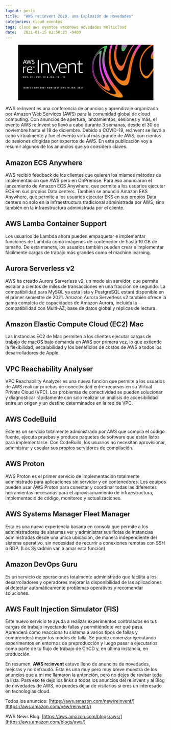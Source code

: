 ```yaml
---
layout: posts
title:  "AWS re:invent 2020, una Explosión de Novedades"
categories: cloud eventos
tags: cloud aws eventos vmconaws novedades multicloud
date:   2021-01-15 02:50:23 -0400
---
```


<figure>
  <img src="/assets/images/reinvent2020.png" alt="AWS re:Invent 2020">
</figure>

AWS re:Invent es una conferencia de anuncios y aprendizaje organizada por Amazon Web Services (AWS) para la comunidad global de cloud computing. Con anuncios de apertura, lanzamientos, sesiones y más, el evento AWS re:Invent se llevó a cabo durante 3 semanas, desde el 30 de noviembre hasta el 18 de diciembre. Debido a COVID-19, re:Invent se llevó a cabo virtualmente y fue el evento virtual más grande de AWS, con cientos de sesiones dirigidas por expertos de AWS. En esta publicación voy a resumir algunos de los anuncios que yo considero claves.

## Amazon ECS Anywhere

AWS recibió feedback de los clientes que quieren los mismos métodos de implementación que AWS pero en OnPremise. Para eso anunciaron el lanzamiento de Amazon ECS Anywhere, que permite a los usuarios ejecutar ECS en sus propios Data centers. También se anunció Amazon EKS Anywhere, que permite a los usuarios ejecutar EKS en sus propios Data centers no solo en la infraestructura tradicional administrada por AWS, sino también en la infraestructura administrada por el cliente.

## AWS Lamba Container Support

Los usuarios de Lambda ahora pueden empaquetar e implementar funciones de Lambda como imágenes de contenedor de hasta 10 GB de tamaño. De esta manera, los usuarios también pueden crear e implementar fácilmente cargas de trabajo más grandes como el machine learning.

## Aurora Serverless v2

AWS ha creado Aurora Serverless v2, un modo sin servidor, que permite escalar a cientos de miles de transacciones en una fracción de segundo. La compatibilidad para MySQL ya está lista y PostgreSQL estará disponible en el primer semestre de 2021. Amazon Aurora Serverless v2 también ofrece la gama completa de capacidades de Amazon Aurora, incluida la compatibilidad con Multi-AZ, base de datos global y réplicas de lectura.

## Amazon Elastic Compute Cloud (EC2) Mac

Las instancias EC2 de Mac permiten a los clientes ejecutar cargas de trabajo de macOS bajo demanda en AWS por primera vez, lo que extiende la flexibilidad, escalabilidad y los beneficios de costos de AWS a todos los desarrolladores de Apple.

## VPC Reachability Analyser

VPC Reachability Analyzer es una nueva función que permite a los usuarios de AWS realizar pruebas de conectividad entre recursos en su Virtual Private Cloud (VPC). Los problemas de conectividad se pueden solucionar y diagnosticar rápidamente con solo realizar un análisis de accesibilidad entre un origen y un destino determinados en la red de VPC.

## AWS CodeBuild

Este es un servicio totalmente administrado por AWS que compila el código fuente, ejecuta pruebas y produce paquetes de software que están listos para implementarse. Con CodeBuild, los usuarios no necesitan aprovisionar, administrar y escalar sus propios servidores de compilación.

## AWS Proton

AWS Proton es el primer servicio de implementación totalmente administrado para aplicaciones sin servidor y en contenedores. Los equipos pueden usar AWS Proton para conectar y coordinar todas las diferentes herramientas necesarias para el aprovisionamiento de infraestructura, implementació de código, monitoreo y actualizaciones.

## AWS Systems Manager Fleet Manager

Esta es una nueva experiencia basada en consola que permite a los administradores de sistemas ver y administrar sus flotas de instancias administradas desde una única ubicación, de manera independiente del sistema operativo, sin necesidad de recurrir a conexiones remotas con SSH o RDP. (Los Sysadmin van a amar esta función)

## Amazon DevOps Guru

Es un servicio de operaciones totalmente administrado que facilita a los desarrolladores y operadores mejorar la disponibilidad de las aplicaciones al detectar automáticamente problemas operativos y recomendar soluciones.

## AWS Fault Injection Simulator (FIS)

Este nuevo servicio te ayuda a realizar experimentos controlados en tus cargas de trabajo inyectando fallas y permitiéndote ver qué pasa. Aprenderá cómo reacciona tu sistema a varios tipos de fallas y comprenderá mejor los modos de falla. Se puede comenzar ejecutando experimentos en entornos de preproducción y luego pasar a ejecutarlos como parte de tu flujo de trabajo de CI/CD y, en última instancia, en producción.

En resumen, **AWS re:invent** estuvo lleno de anuncios de novedades, mejoras y no defraudó. Esta es una muy pero muy breve muestra de los anuncios que a mi me llamaron la antención, pero no dejes de revisar toda la lista. Para eso te dejo los links a todos los anuncios del re:invent y al Blog de novedades de AWS, no puedes dejar de visitarlos si eres un interesado en tecnologías cloud.

Todos los anuncios:  [https://aws.amazon.com/new/reinvent/](https://aws.amazon.com/new/reinvent/)

AWS News Blog:  [https://aws.amazon.com/blogs/aws/](https://aws.amazon.com/blogs/aws/)